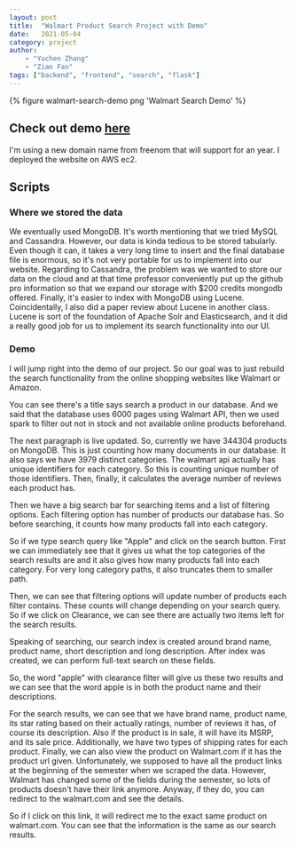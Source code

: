 ```yaml
---
layout: post
title:  "Walmart Product Search Project with Demo"
date:   2021-05-04
category: project
author: 
    - "Yuchen Zhang"
    - "Zian Fan"
tags: ["backend", "frontend", "search", "flask"]
---
```


{% figure walmart-search-demo png 'Walmart Search Demo' %}

## Check out demo [here](https://www.dsci-551-project-walmart-demo.ml)

I'm using a new domain name from freenom that will support for an year. I deployed the website on AWS ec2.

## Scripts

### Where we stored the data

We eventually used MongoDB. It's worth mentioning that we tried MySQL and Cassandra. However, our data is kinda tedious to be stored tabularly. Even though it can, it takes a very long time to insert and the final database file is enormous, so it's not very portable for us to implement into our website. Regarding to Cassandra, the problem was we wanted to store our data on the cloud and at that time professor conveniently put up the github pro information so that we expand our storage with $200 credits mongodb offered. Finally, it's easier to index with MongoDB using Lucene. Coincidentally, I also did a paper review about Lucene in another class. Lucene is sort of the foundation of Apache Solr and Elasticsearch, and it did a really good job for us to implement its search functionality into our UI.

### Demo

I will jump right into the demo of our project. So our goal was to just rebuild the search functionality from the online shopping websites like Walmart or Amazon.

You can see there's a title says search a product in our database. And we said that the database uses 6000 pages using Walmart API, then we used spark to filter out not in stock and not available online products beforehand.

The next paragraph is live updated. So, currently we have 344304 products on MongoDB. This is just counting how many documents in our database. It also says we have 3979 distinct categories. The walmart api actually has unique identifiers for each category. So this is counting unique number of those identifiers. Then, finally, it calculates the average number of reviews each product has.

Then we have a big search bar for searching items and a list of filtering options. Each filtering option has number of products our database has. So before searching, it counts how many products fall into each category.

So if we type search query like "Apple" and click on the search button. First we can immediately see that it gives us what the top categories of the search results are and it also gives how many products fall into each category. For very long category paths, it also truncates them to smaller path.

Then, we can see that filtering options will update number of products each filter contains. These counts will change depending on your search query. So if we click on Clearance, we can see there are actually two items left for the search results.

Speaking of searching, our search index is created around brand name, product name, short description and long description. After index was created, we can perform full-text search on these fields. 

So, the word "apple" with clearance filter will give us these two results and we can see that the word apple is in both the product name and their descriptions.

For the search results, we can see that we have brand name, product name, its star rating based on their actually ratings, number of reviews it has, of course its description. Also if the product is in sale, it will have its MSRP, and its sale price. Additionally, we have two types of shipping rates for each product. Finally, we can also view the product on Walmart.com if it has the product url given. Unfortunately, we supposed to have all the product links at the beginning of the semester when we scraped the data. However, Walmart has changed some of the fields during the semester, so lots of products doesn't have their link anymore. Anyway, if they do, you can redirect to the walmart.com and see the details.

So if I click on this link, it will redirect me to the exact same product on walmart.com. You can see that the information is the same as our search results.
